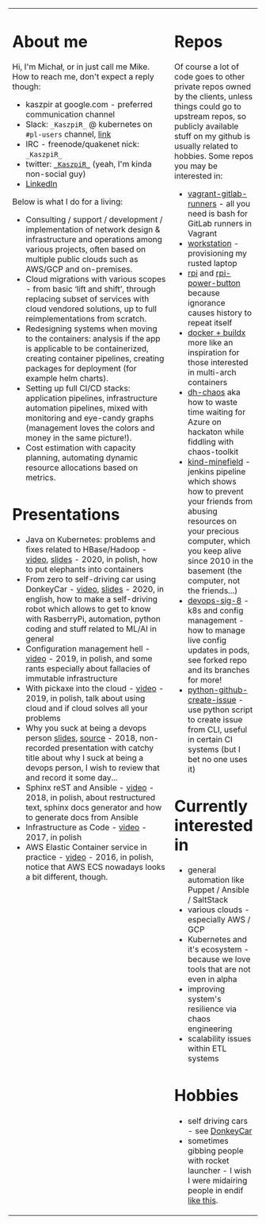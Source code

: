<table>
<tr>
<td valign="top" width="65%">

# About me

Hi, I'm Michał, or in just call me Mike.
How to reach me, don't expect a reply though:

* kaszpir at google.com - preferred communication channel
* Slack: `_KaszpiR_` @ kubernetes on `#pl-users` channel, [link](https://kubernetes.slack.com/archives/C4W6MFCEB)
* IRC - freenode/quakenet nick: `_KaszpiR_`
* twitter: [`_KaszpiR_`](https://twitter.com/_KaszpiR_) (yeah, I'm kinda non-social guy)
* [LinkedIn](https://www.linkedin.com/in/micha%C5%82-socho%C5%84-46724233/)

Below is what I do for a living:

* Consulting / support / development / implementation of network design & infrastructure and operations among various projects, often based on multiple public clouds such as AWS/GCP and on-premises.
* Cloud migrations with various scopes - from basic ‘lift and shift’, through replacing subset of services with cloud vendored solutions, up to full reimplementations from scratch.
* Redesigning systems when moving to the containers: analysis if the app is applicable to be containerized, creating container pipelines, creating packages for deployment (for example helm charts).
* Setting up full CI/CD stacks: application pipelines, infrastructure automation pipelines, mixed with monitoring and eye-candy graphs (management loves the colors and money in the same picture!).
* Cost estimation with capacity planning, automating dynamic resource allocations based on metrics.

# Presentations

* Java on Kubernetes: problems and fixes related to HBase/Hadoop - [video](https://www.youtube.com/watch?v=GcFlHmMJ1Qo), [slides](https://nvtkaszpir.github.io/presentations-java-in-k8s-hbase-hdfs/#/) - 2020, in polish, how to put elephants into containers
* From zero to self-driving car using DonkeyCar - [video](https://www.youtube.com/watch?v=THUL0AWHe2w&t=2258s), [slides](https://docs.google.com/presentation/d/1xLcbvkTPm6mrMvHxmm997VXiHFwlFll4WX8y2JT1xBc/edit) - 2020, in english, how to make a self-driving robot which allows to get to know with RasberryPi, automation, python coding and stuff related to ML/AI in general
* Configuration management hell - [video](https://www.youtube.com/watch?v=MoObKRodHnU) - 2019, in polish, and some rants especially about fallacies of immutable infrastructure
* With pickaxe into the cloud - [video](https://youtu.be/9Vhi6_iIWzI) - 2019, in polish, talk about using cloud and if cloud solves all your problems
* Why you suck at being a devops person [slides](https://nvtkaszpir.github.io/presentations-wdi2018/), [source](https://github.com/nvtkaszpir/presentations-wdi2018) - 2018, non-recorded presentation with catchy title about why I suck at being a devops person, I wish to review that and record it some day...
* Sphinx reST and Ansible - [video](https://www.youtube.com/watch?v=F60O_KkUsZg) - 2018, in polish, about restructured text, sphinx docs generator and how to generate docs from Ansible
* Infrastructure as Code - [video](https://www.youtube.com/watch?v=yCRUnXqiH_I) - 2017, in polish
* AWS Elastic Container service in practice - [video](https://www.youtube.com/watch?v=u5ahMYnJIYc) - 2016, in polish, notice that AWS ECS nowadays looks a bit different, though.

</td>
<td valign="top" width="35%">

# Repos

Of course a lot of code goes to other private repos owned by the clients, unless things could go to upstream repos, so publicly available stuff on my github is usually related to hobbies. Some repos you may be interested in:

* [vagrant-gitlab-runners](https://github.com/nvtkaszpir/vagrant-gitlab-runners) - all you need is bash for GitLab runners in Vagrant
* [workstation](https://github.com/nvtkaszpir/workstation) - provisioning my rusted laptop
* [rpi](https://github.com/nvtkaszpir/rpi) and [rpi-power-button](https://github.com/nvtkaszpir/rpi-power-button) because ignorance causes history to repeat itself
* [docker + buildx](https://github.com/nvtkaszpir/docker-buildx-trash) more like an inspiration for those interested in multi-arch containers
* [dh-chaos](https://github.com/nvtkaszpir/dh-chaos) aka how to waste time waiting for Azure on hackaton while fiddling with chaos-toolkit
* [kind-minefield](https://github.com/nvtkaszpir/kind-minefield) - jenkins pipeline which shows how to prevent your friends from abusing resources on your precious computer, which you keep alive since 2010 in the basement (the computer, not the friends...)
* [devops-sig-8](https://github.com/nvtkaszpir/devops-sig-8) - k8s and config management - how to manage live config updates in pods, see forked repo and its branches for more!
* [python-github-create-issue](https://github.com/nvtkaszpir/python-github-create-issue) - use python script to create issue from CLI, useful in certain CI systems (but I bet no one uses it)


# Currently interested in

* general automation like Puppet / Ansible / SaltStack
* various clouds - especially AWS / GCP
* Kubernetes and it's ecosystem - because we love tools that are not even in alpha
* improving system's resilience via chaos engineering
* scalability issues within ETL systems

# Hobbies

* self driving cars - see [DonkeyCar](https://www.donkeycar.com/)
* sometimes gibbing people with rocket launcher - I wish I were midairing people in endif [like this](https://www.youtube.com/watch?v=pv_KDPXw_3U).

</td>
</tr>
</table>
